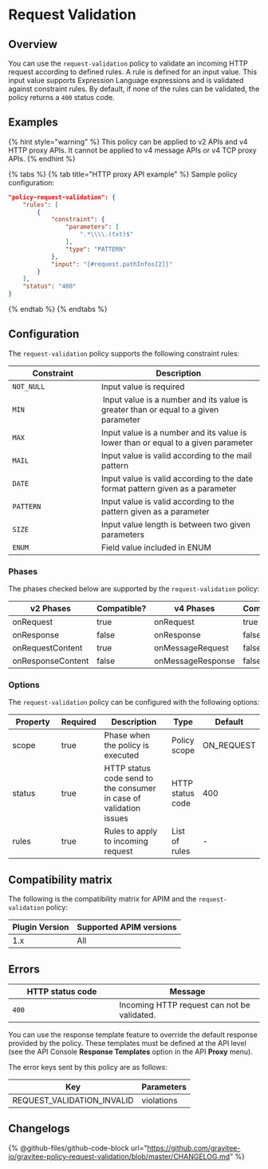 # Request Validation

## Overview

You can use the `request-validation` policy to validate an incoming HTTP request according to defined rules. A rule is defined for an input value. This input value supports Expression Language expressions and is validated against constraint rules. By default, if none of the rules can be validated, the policy returns a `400` status code.

## Examples

{% hint style="warning" %}
This policy can be applied to v2 APIs and v4 HTTP proxy APIs. It cannot be applied to v4 message APIs or v4 TCP proxy APIs.
{% endhint %}

{% tabs %}
{% tab title="HTTP proxy API example" %}
Sample policy configuration:

```json
"policy-request-validation": {
    "rules": [
        {
            "constraint": {
                "parameters": [
                    ".*\\\\.(txt)$"
                ],
                "type": "PATTERN"
            },
            "input": "{#request.pathInfos[2]}"
        }
    ],
    "status": "400"
}
```
{% endtab %}
{% endtabs %}

## Configuration

The `request-validation` policy supports the following constraint rules:

<table><thead><tr><th width="162.5">Constraint</th><th>Description</th></tr></thead><tbody><tr><td><code>NOT_NULL</code></td><td>Input value is required</td></tr><tr><td><code>MIN</code></td><td> Input value is a number and its value is greater than or equal to a given parameter</td></tr><tr><td><code>MAX</code></td><td>Input value is a number and its value is lower than or equal to a given parameter</td></tr><tr><td><code>MAIL</code></td><td>Input value is valid according to the mail pattern</td></tr><tr><td><code>DATE</code></td><td>Input value is valid according to the date format pattern given as a parameter</td></tr><tr><td><code>PATTERN</code></td><td>Input value is valid according to the pattern given as a parameter</td></tr><tr><td><code>SIZE</code></td><td>Input value length is between two given parameters</td></tr><tr><td><code>ENUM</code></td><td>Field value included in ENUM</td></tr></tbody></table>

### Phases

The phases checked below are supported by the `request-validation` policy:

<table data-full-width="false"><thead><tr><th width="209">v2 Phases</th><th width="139" data-type="checkbox">Compatible?</th><th width="196.41136671177264">v4 Phases</th><th data-type="checkbox">Compatible?</th></tr></thead><tbody><tr><td>onRequest</td><td>true</td><td>onRequest</td><td>true</td></tr><tr><td>onResponse</td><td>false</td><td>onResponse</td><td>false</td></tr><tr><td>onRequestContent</td><td>true</td><td>onMessageRequest</td><td>false</td></tr><tr><td>onResponseContent</td><td>false</td><td>onMessageResponse</td><td>false</td></tr></tbody></table>

### Options

The `request-validation` policy can be configured with the following options:

<table><thead><tr><th width="128">Property</th><th data-type="checkbox">Required</th><th width="216">Description</th><th>Type</th><th>Default</th></tr></thead><tbody><tr><td>scope</td><td>true</td><td>Phase when the policy is executed</td><td>Policy scope</td><td>ON_REQUEST</td></tr><tr><td>status</td><td>true</td><td>HTTP status code send to the consumer in case of validation issues</td><td>HTTP status code</td><td>400</td></tr><tr><td>rules</td><td>true</td><td>Rules to apply to incoming request</td><td>List of rules</td><td>-</td></tr></tbody></table>

## Compatibility matrix

The following is the compatibility matrix for APIM and the `request-validation` policy:

<table data-full-width="false"><thead><tr><th>Plugin Version</th><th>Supported APIM versions</th></tr></thead><tbody><tr><td>1.x</td><td>All</td></tr></tbody></table>

## Errors

<table><thead><tr><th width="198.5">HTTP status code</th><th>Message</th></tr></thead><tbody><tr><td><code>400</code></td><td>Incoming HTTP request can not be validated.</td></tr></tbody></table>

You can use the response template feature to override the default response provided by the policy. These templates must be defined at the API level (see the API Console **Response Templates** option in the API **Proxy** menu).

The error keys sent by this policy are as follows:

| Key                          | Parameters |
| ---------------------------- | ---------- |
| REQUEST\_VALIDATION\_INVALID | violations |

## Changelogs

{% @github-files/github-code-block url="https://github.com/gravitee-io/gravitee-policy-request-validation/blob/master/CHANGELOG.md" %}
